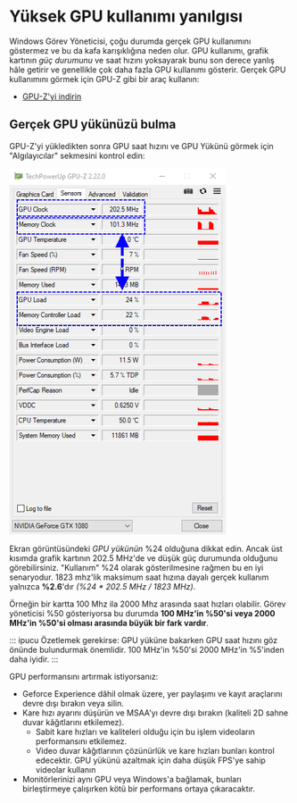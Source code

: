 # Yüksek GPU kullanımı yanılgısı

Windows Görev Yöneticisi, çoğu durumda gerçek GPU kullanımını göstermez ve bu da kafa karışıklığına neden olur. GPU kullanımı, grafik kartının *güç durumunu* ve saat hızını yoksayarak bunu son derece yanlış hâle getirir ve genellikle çok daha fazla GPU kullanımı gösterir. Gerçek GPU kullanımını görmek için GPU-Z gibi bir araç kullanın:

* [GPU-Z'yi indirin](https://www.techpowerup.com/gpuz/)

## Gerçek GPU yükünüzü bulma

GPU-Z'yi yükledikten sonra GPU saat hızını ve GPU Yükünü görmek için "Algılayıcılar" sekmesini kontrol edin:

![Gerçek GPU kullanımı](./gpuz.png)

Ekran görüntüsündeki *GPU yükünün* %24 olduğuna dikkat edin. Ancak üst kısımda grafik kartının 202.5 MHz'de ve düşük güç durumunda olduğunu görebilirsiniz. "Kullanım" %24 olarak gösterilmesine rağmen bu en iyi senaryodur. 1823 mhz'lik maksimum saat hızına dayalı gerçek kullanım yalnızca **%2.6**'dır *(%24 * 202.5 MHz / 1823 MHz)*.

Örneğin bir kartta 100 Mhz ila 2000 Mhz arasında saat hızları olabilir. Görev yöneticisi %50 gösteriyorsa bu durumda **100 MHz'in %50'si veya 2000 MHz'in %50'si olması arasında büyük bir fark vardır**.

::: ipucu Özetlemek gerekirse: GPU yüküne bakarken GPU saat hızını göz önünde bulundurmak önemlidir. 100 MHz'in %50'si 2000 MHz'in %5'inden daha iyidir. :::

GPU performansını artırmak istiyorsanız:

* Geforce Experience dâhil olmak üzere, yer paylaşımı ve kayıt araçlarını devre dışı bırakın veya silin.
* Kare hızı ayarını düşürün ve MSAA'yı devre dışı bırakın (kaliteli 2D sahne duvar kâğıtlarını etkilemez).
    * Sabit kare hızları ve kaliteleri olduğu için bu işlem videoların performansını etkilemez.
    * Video duvar kâğıtlarının çözünürlük ve kare hızları bunları kontrol edecektir. GPU yükünü azaltmak için daha düşük FPS'ye sahip videolar kullanın
* Monitörlerinizi aynı GPU veya Windows'a bağlamak, bunları birleştirmeye çalışırken kötü bir performans ortaya çıkaracaktır.